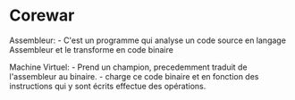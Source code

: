 # Corewar

Assembleur:
	- C'est un programme qui analyse un code source en langage Assembleur et le transforme en code binaire

Machine Virtuel:
	- Prend un champion, precedemment traduit de l'assembleur au binaire.
	- charge ce code binaire et en fonction des instructions qui y sont écrits effectue des opérations.
